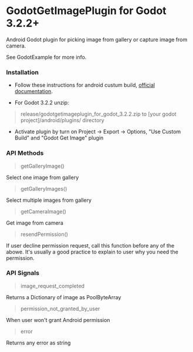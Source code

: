 # GodotGetImagePlugin for Godot 3.2.2+


Android Godot plugin for picking image from gallery or capture image from camera.

See GodotExample for more info.

### Installation

* Follow these instructions for android custum build, [ official documentation](https://docs.godotengine.org/en/stable/getting_started/workflow/export/android_custom_build.html "documentation").

* For Godot 3.2.2 unzip:
>release/godotgetimageplugin_for_godot_3.2.2.zip to [your godot project]/android/plugins/ directory

* Activate plugin by turn on Project -> Export -> Options, "Use Custom Build" and "Godot Get Image" plugin

### API  Methods

> getGalleryImage()

Select one image from gallery

> getGalleryImages()

 Select multiple images from gallery

>getCameraImage()

Get image from camera

>resendPermission()

If user decline permission request, call this function before any of the abowe.
It's usually a good practice to explain to user why you need the permission.

### API Signals
>image_request_completed

Returns a Dictionary of image as PoolByteArray

>permission_not_granted_by_user

When user won't grant Android permission

>error

Returns any error as string
